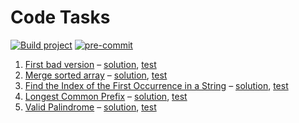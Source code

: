 # Code Tasks

[![Build project](https://github.com/IT-Enduro/code-tasks/actions/workflows/build.yml/badge.svg?branch=master)](https://github.com/IT-Enduro/code-tasks/actions/workflows/build.yml)
[![pre-commit](https://img.shields.io/badge/pre--commit-enabled-brightgreen?logo=pre-commit)](https://github.com/pre-commit/pre-commit)

1. [First bad version](https://leetcode.com/problems/first-bad-version/) – [solution](src/main/kotlin/ru/romanow/FirstBadVersion.kt), [test](src/test/kotlin/ru/romanow/FirstBadVersionTest.kt)
2. [Merge sorted array](https://leetcode.com/problems/merge-sorted-array/) – [solution](src/main/kotlin/ru/romanow/MergeSortedArrays.kt), [test](src/test/kotlin/ru/romanow/MergeSortedArraysTest.kt)
3. [Find the Index of the First Occurrence in a String](https://leetcode.com/problems/find-the-index-of-the-first-occurrence-in-a-string/) – [solution](src/main/kotlin/ru/romanow/FirstOccurrenceInAString.kt), [test](src/test/kotlin/ru/romanow/FirstOccurrenceInAStringTest.kt)
4. [Longest Common Prefix](https://leetcode.com/problems/longest-common-prefix/description/) – [solution](src/main/kotlin/ru/romanow/LongestCommonPrefix.kt), [test](src/test/kotlin/ru/romanow/LongestCommonPrefixTest.kt)
5. [Valid Palindrome](https://leetcode.com/problems/valid-palindrome/) – [solution](src/main/kotlin/ru/romanow/ValidPalindrome.kt), [test](src/test/kotlin/ru/romanow/ValidPalindromeTest.kt)
